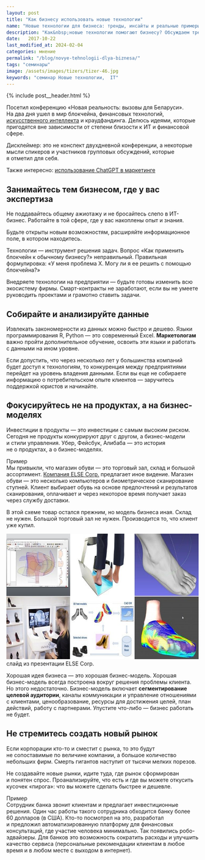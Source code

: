 ```yaml
---
layout: post
title: "Как бизнесу использовать новые технологии"
name: "Новые технологии для бизнеса: тренды, инсайты и реальные примеры"
description: "Как&nbsp;новые технологии помогают бизнесу? Обсуждаем тренды, IT-инструменты и&nbsp;идеи, представленные на&nbsp;конференции &laquo;Новая реальность&raquo;."
date:   2017-10-22
last_modified_at: 2024-02-04
categories: мнение
permalink: "/blog/novye-tehnologii-dlya-biznesa/"
tags: "семинары"
image: /assets/images/tizers/tizer-46.jpg
keywords: "семинар Новые технологии,  IT"
---
```


{% include post__header.html %}

<p>Посетил конференцию «Новая реальность: вызовы для Беларуси». На&nbsp;два дня ушел в&nbsp;мир блокчейна, финансовых технологий, <a class="link" href="/blog/hype/">искусственного интеллекта</a> и&nbsp;краудфандинга. Делюсь идеями, которые пригодятся вне зависимости от&nbsp;степени близости к&nbsp;ИТ и&nbsp;финансовой сфере. </p>

<div class="with-side row-gap--m">
<p><span class="italic">Дисклеймер: это не&nbsp;конспект двухдневной конференции, а&nbsp;некоторые мысли спикеров и&nbsp;участников групповых обсуждений, которые я&nbsp;отметил для себя.</span></p>
<div class="side">
<p>Также интересно: <a href="/blog/chatgpt-mozhet-preobrazit-brend-i-reklamnye-kampanii/" class="link">использование ChatGPT в&nbsp;маркетинге</a></p>
</div>
</div>

<section class="row-gap--m" >
<h2 class="section__title h1 bold ">Занимайтесь тем бизнесом, где у&nbsp;вас экспертиза</h2>
<p>Не&nbsp;поддавайтесь общему ажиотажу и&nbsp;не&nbsp;бросайтесь слепо в&nbsp;ИТ-бизнес. Работайте в&nbsp;той сфере, где у&nbsp;вас накоплены опыт и&nbsp;знания.</p>
<p>Будьте открыты новым возможностям, расширяйте информационное поле, в&nbsp;котором находитесь. </p>
<p>Технологии&nbsp;— инструмент решения задач. Вопрос «Как применить блокчейн к&nbsp;обычному бизнесу?» неправильный. Правильная формулировка: «У&nbsp;меня проблема Х.&nbsp;Могу&nbsp;ли я&nbsp;ее&nbsp;решить с&nbsp;помощью блокчейна?» </p>
<p>Внедряете технологии на&nbsp;предприятии&nbsp;— будьте готовы изменить всю экосистему фирмы. Смарт-контракты не&nbsp;заработают, если вы&nbsp;не&nbsp;умеете руководить проектами и&nbsp;грамотно ставить задачи. </p>
</section>

<section class="row-gap--m">
<h2 class="section__title h1 bold ">Собирайте и&nbsp;анализируйте данные </h2>
<p>Извлекать закономерности из&nbsp;данных можно быстро и&nbsp;дешево. Языки программирования R, Python&nbsp;— это современный Excel. <b>Маркетологам</b> важно пройти дополнительное обучение, освоить эти языки и&nbsp;работать с&nbsp;данными на&nbsp;ином уровне. </p>
<p>Если допустить, что через несколько лет у&nbsp;большинства компаний будет доступ к&nbsp;технологиям, то&nbsp;конкуренция между предприятиями перейдет на&nbsp;уровень владения данными. Если вы&nbsp;еще не&nbsp;собираете информацию о&nbsp;потребительском опыте клиентов&nbsp;— заручитесь поддержкой юристов и&nbsp;начинайте. </p>
</section>

<section class="row-gap--m">
<h2 class="section__title h1 bold ">Фокусируйтесь не&nbsp;на&nbsp;продуктах, а&nbsp;на&nbsp;бизнес-моделях </h2>
<p>Инвестиции в&nbsp;продукты&nbsp;— это инвестиции с&nbsp;самым высоким риском. Сегодня не&nbsp;продукты конкурируют друг с&nbsp;другом, а&nbsp;бизнес-модели и&nbsp;стили управления. Убер, Фейсбук, Алибаба&nbsp;— это история не&nbsp;о&nbsp;продуктах, а&nbsp;о&nbsp;бизнес-моделях. </p>


<p class="italic"><span class="bold">Пример</span><br>Мы&nbsp;привыкли, что магазин обуви&nbsp;— это торговый зал, склад и&nbsp;большой ассортимент. <a class="link" href="https://www.else-corp.com/">Компания ELSE Corp.</a> предлагает иное видение. Магазин обуви&nbsp;— это несколько компьютеров и&nbsp;биометрическое сканирование ступней. Клиент выбирает обувь на&nbsp;основе предпочтений и&nbsp;результатов сканирования, оплачивает и&nbsp;через некоторое время получает заказ через службу доставки.</p>

<p class="italic">В&nbsp;этой схеме товар остался прежним, но&nbsp;модель бизнеса иная. Склад не&nbsp;нужен. Большой торговый зал не&nbsp;нужен. Производится&nbsp;то, что клиент уже купил. </p>


<div itemprop="image" itemscope itemtype="https://schema.org/ImageObject">	
		<link itemprop="url" href="/assets/images/blog/crowdconference/else-corp.jpg">
<picture>
               <source srcset="/assets/images/blog/crowdconference/else-corp.avif" type="image/avif">
			    <source srcset="/assets/images/blog/crowdconference/else-corp.webp" type="image/webp">
			   <img class="image" loading="lazy" decoding="async" src="/assets/images/blog/crowdconference/else-corp.jpg" alt="подбор обуви с помощью биометрического сканирования ступней - технология ELSE Corp." width="720" height="328"   itemprop="contentUrl" />
    </picture>
	<div class="figcaption">
		слайд из&nbsp;презентации ELSE Corp.
	</div>
</div>





<p>Хорошая идея бизнеса&nbsp;— это хорошая бизнес-модель. Хорошая бизнес-модель всегда построена вокруг решения проблемы клиента. Но&nbsp;этого недостаточно. Бизнес-модель включает <b>сегментирование целевой аудитории</b>, каналы коммуникации и&nbsp;управление отношениями с&nbsp;клиентами, ценообразование, ресурсы для достижения целей, план действий, работу с&nbsp;партнерами. Упустите что-либо&nbsp;— бизнес работать не&nbsp;будет. </p>

</section>

<section class="row-gap--m">
<h2 class="section__title h1 bold ">Не&nbsp;стремитесь создать новый рынок </h2>
<p>Если корпорации кто-то и&nbsp;сместит с&nbsp;рынка, то&nbsp;это будут не&nbsp;сопоставимые по&nbsp;величине компании, а&nbsp;большое количество небольших фирм. Смерть гигантов наступит от&nbsp;тысячи мелких порезов. </p>
<p>Не&nbsp;создавайте новые рынки, идите туда, где рынок сформирован и&nbsp;понятен спрос. Проанализируйте, что есть и&nbsp;где вы&nbsp;можете откусить кусочек «пирога»: что вы&nbsp;можете сделать быстрее и&nbsp;дешевле. </p>
<p class="italic"><span class="bold">Пример</span><br> Сотрудник банка звонит клиентам и&nbsp;предлагает инвестиционные решения. Один час работы такого сотрудника обходится банку более 60&nbsp;долларов (в&nbsp;США). Кто-то посмотрел на&nbsp;это, разработал и&nbsp;предложил автоматизированную платформу для финансовых консультаций, где участие человека минимально. Так появились робо-эдвайзеры. Для банков это возможность сократить расходы и&nbsp;улучшить качество сервиса (персональные рекомендации клиентам в&nbsp;любое время и&nbsp;в&nbsp;любом месте с&nbsp;выходом в&nbsp;интернет).</p>
</section>